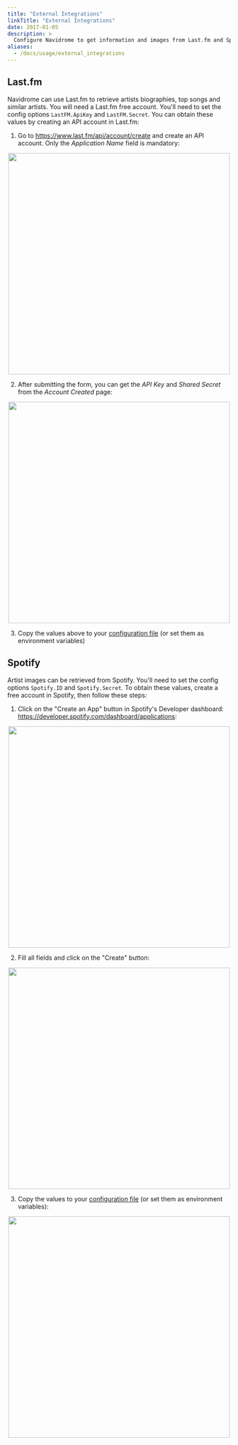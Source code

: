 ```yaml
---
title: "External Integrations"
linkTitle: "External Integrations"
date: 2017-01-05
description: >
  Configure Navidrome to get information and images from Last.fm and Spotify
aliases:
  - /docs/usage/external_integrations
---
```


## Last.fm

Navidrome can use Last.fm to retrieve artists biographies, top songs and similar artists. You will need a Last.fm free account. 
You'll need to set the config options `LastFM.ApiKey` and `LastFM.Secret`. You can obtain these values by creating an API account in Last.fm:

1) Go to https://www.last.fm/api/account/create and create an API account. Only the _Application Name_ field is mandatory:
<p align="center">
<img width="500" src="/screenshots/lastfm-create-account.png">
</p>

2) After submitting the form, you can get the _API Key_ and _Shared Secret_ from the _Account Created_ page:
<p align="center">
<img width="500" src="/screenshots/lastfm-account-created.png">
</p>

3) Copy the values above to your [configuration file](/docs/usage/configuration-options#configuration-file) (or set them as environment variables)


## Spotify

Artist images can be retrieved from Spotify. You'll need to set the config options `Spotify.ID` and `Spotify.Secret`. 
To obtain these values, create a free account in Spotify, then follow these steps:

1) Click on the "Create an App" button in Spotify's Developer dashboard: https://developer.spotify.com/dashboard/applications:
<p align="center">
<img width="500" src="/screenshots/spotify-dashboard.png">
</p>

2) Fill all fields and click on the "Create" button:
<p align="center">
<img width="500" src="/screenshots/spotify-create-app.png">
</p>

3) Copy the values to your [configuration file](/docs/usage/configuration-options#configuration-file) (or set them as environment variables):
<p align="center">
<img width="500" src="/screenshots/spotify-app-created.png">
</p>
